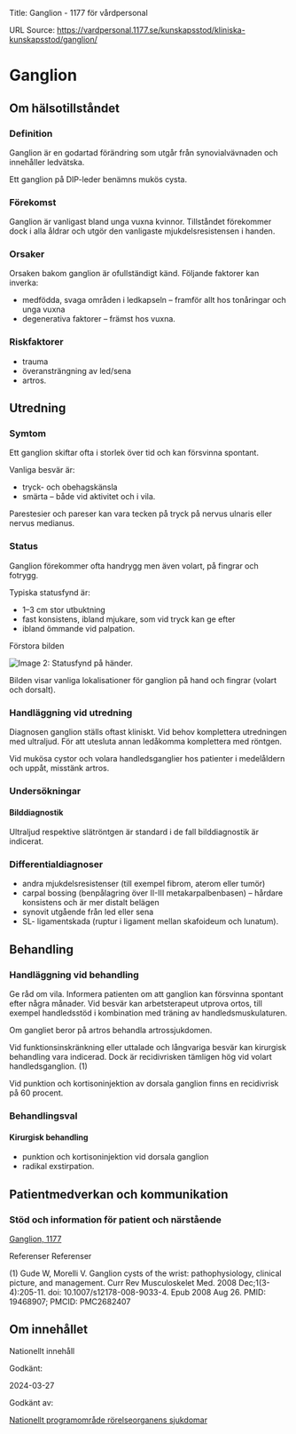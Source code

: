 Title: Ganglion - 1177 för vårdpersonal

URL Source: https://vardpersonal.1177.se/kunskapsstod/kliniska-kunskapsstod/ganglion/

Ganglion
========

Om hälsotillståndet
-------------------

### Definition

Ganglion är en godartad förändring som utgår från synovialvävnaden och innehåller ledvätska.

Ett ganglion på DIP-leder benämns mukös cysta.

### Förekomst

Ganglion är vanligast bland unga vuxna kvinnor. Tillståndet förekommer dock i alla åldrar och utgör den vanligaste mjukdelsresistensen i handen.

### Orsaker

Orsaken bakom ganglion är ofullständigt känd. Följande faktorer kan inverka:

*   medfödda, svaga områden i ledkapseln – framför allt hos tonåringar och unga vuxna
*   degenerativa faktorer – främst hos vuxna.

### Riskfaktorer

*   trauma
*   överansträngning av led/sena
*   artros.

Utredning
---------

### Symtom

Ett ganglion skiftar ofta i storlek över tid och kan försvinna spontant.

Vanliga besvär är:

*   tryck- och obehagskänsla
*   smärta – både vid aktivitet och i vila.

Parestesier och pareser kan vara tecken på tryck på nervus ulnaris eller nervus medianus.

### Status

Ganglion förekommer ofta handrygg men även volart, på fingrar och fotrygg.

Typiska statusfynd är:

*   1–3 cm stor utbuktning
*   fast konsistens, ibland mjukare, som vid tryck kan ge efter
*   ibland ömmande vid palpation.

Förstora bilden

![Image 2: Statusfynd på händer.](https://vardpersonal.1177.se/contentassets/95ce4fe7debe48c4a96056e15916f78d/ganglion.png?saved=2024-06-03+03:46&preset=low-res)

Bilden visar vanliga lokalisationer för ganglion på hand och fingrar (volart och dorsalt).

### Handläggning vid utredning

Diagnosen ganglion ställs oftast kliniskt. Vid behov komplettera utredningen med ultraljud. För att utesluta annan ledåkomma komplettera med röntgen.

Vid mukösa cystor och volara handledsganglier hos patienter i medelåldern och uppåt, misstänk artros.

### Undersökningar

#### Bilddiagnostik

Ultraljud respektive slätröntgen är standard i de fall bilddiagnostik är indicerat.

### Differentialdiagnoser

*   andra mjukdelsresistenser (till exempel fibrom, aterom eller tumör)  
*   carpal bossing (benpålagring över II-III metakarpalbenbasen) – hårdare konsistens och är mer distalt belägen 
*   synovit utgående från led eller sena
*   SL- ligamentskada (ruptur i ligament mellan skafoideum och lunatum).

Behandling
----------

### Handläggning vid behandling

Ge råd om vila. Informera patienten om att ganglion kan försvinna spontant efter några månader. Vid besvär kan arbetsterapeut utprova ortos, till exempel handledsstöd i kombination med träning av handledsmuskulaturen.

Om gangliet beror på artros behandla artrossjukdomen.

Vid funktionsinskränkning eller uttalade och långvariga besvär kan kirurgisk behandling vara indicerad. Dock är recidivrisken tämligen hög vid volart handledsganglion. (1)

Vid punktion och kortisoninjektion av dorsala ganglion finns en recidivrisk på 60 procent.

### Behandlingsval

#### Kirurgisk behandling

*   punktion och kortisoninjektion vid dorsala ganglion
*   radikal exstirpation.

Patientmedverkan och kommunikation
----------------------------------

### Stöd och information för patient och närstående

[Ganglion, 1177](https://www.1177.se/sjukdomar--besvar/skelett-leder-och-muskler/armar-och-hander/ganglion--senknuta/)

Referenser Referenser

(1) Gude W, Morelli V. Ganglion cysts of the wrist: pathophysiology, clinical picture, and management. Curr Rev Musculoskelet Med. 2008 Dec;1(3-4):205-11. doi: 10.1007/s12178-008-9033-4. Epub 2008 Aug 26. PMID: 19468907; PMCID: PMC2682407

Om innehållet
-------------

Nationellt innehåll

Godkänt:

2024-03-27

Godkänt av:

[Nationellt programområde rörelseorganens sjukdomar](https://kunskapsstyrningvard.se/kunskapsstyrningvard/programomradenochsamverkansgrupper/nationellaprogramomraden/npororelseorganenssjukdomar.56460.html)

